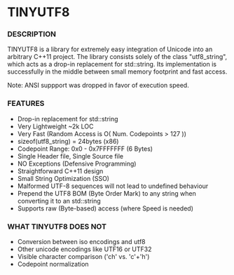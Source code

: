 # TINYUTF8

### DESCRIPTION
TINYUTF8 is a library for extremely easy integration of Unicode into an arbitrary C++11 project.
The library consists solely of the class "utf8_string", which acts as a drop-in replacement for std::string.
Its implementation is successfully in the middle between small memory footprint and fast access.

Note: ANSI suppport was dropped in favor of execution speed.

### FEATURES
- Drop-in replacement for std::string
- Very Lightweight ~2k LOC
- Very Fast (Random Access is O( Num. Codepoints > 127 ))
- sizeof(utf8_string) = 24bytes (x86)
- Codepoint Range: 0x0 - 0x7FFFFFFF (6 Bytes)
- Single Header file, Single Source file
- NO Exceptions (Defensive Programming)
- Straightforward C++11 design
- Small String Optimization (SSO)
- Malformed UTF-8 sequences will not lead to undefined behaviour
- Prepend the UTF8 BOM (Byte Order Mark) to any string when converting it to an std::string
- Supports raw (Byte-based) access (where Speed is needed)

### WHAT TINYUTF8 DOES NOT
- Conversion between iso encodings and utf8
- Other unicode encodings like UTF16 or UTF32
- Visible character comparison ('ch' vs. 'c'+'h')
- Codepoint normalization
